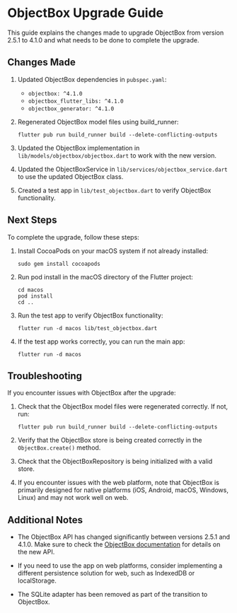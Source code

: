 # ObjectBox Upgrade Guide

This guide explains the changes made to upgrade ObjectBox from version 2.5.1 to 4.1.0 and what needs to be done to complete the upgrade.

## Changes Made

1. Updated ObjectBox dependencies in `pubspec.yaml`:
   - `objectbox: ^4.1.0`
   - `objectbox_flutter_libs: ^4.1.0`
   - `objectbox_generator: ^4.1.0`

2. Regenerated ObjectBox model files using build_runner:
   ```
   flutter pub run build_runner build --delete-conflicting-outputs
   ```

3. Updated the ObjectBox implementation in `lib/models/objectbox/objectbox.dart` to work with the new version.

4. Updated the ObjectBoxService in `lib/services/objectbox_service.dart` to use the updated ObjectBox class.

5. Created a test app in `lib/test_objectbox.dart` to verify ObjectBox functionality.

## Next Steps

To complete the upgrade, follow these steps:

1. Install CocoaPods on your macOS system if not already installed:
   ```
   sudo gem install cocoapods
   ```

2. Run pod install in the macOS directory of the Flutter project:
   ```
   cd macos
   pod install
   cd ..
   ```

3. Run the test app to verify ObjectBox functionality:
   ```
   flutter run -d macos lib/test_objectbox.dart
   ```

4. If the test app works correctly, you can run the main app:
   ```
   flutter run -d macos
   ```

## Troubleshooting

If you encounter issues with ObjectBox after the upgrade:

1. Check that the ObjectBox model files were regenerated correctly. If not, run:
   ```
   flutter pub run build_runner build --delete-conflicting-outputs
   ```

2. Verify that the ObjectBox store is being created correctly in the `ObjectBox.create()` method.

3. Check that the ObjectBoxRepository is being initialized with a valid store.

4. If you encounter issues with the web platform, note that ObjectBox is primarily designed for native platforms (iOS, Android, macOS, Windows, Linux) and may not work well on web.

## Additional Notes

- The ObjectBox API has changed significantly between versions 2.5.1 and 4.1.0. Make sure to check the [ObjectBox documentation](https://docs.objectbox.io/flutter-dart-sdk) for details on the new API.

- If you need to use the app on web platforms, consider implementing a different persistence solution for web, such as IndexedDB or localStorage.

- The SQLite adapter has been removed as part of the transition to ObjectBox. 
